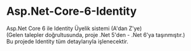 # Asp.Net-Core-6-Identity
Asp.Net Core 6 ile Identity Üyelik sistemi (A'dan Z'ye)
<br/>
(Gelen talepler doğrultusunda, proje .Net 5'den  - .Net 6'ya taşınmıştır.)
<br/>
Bu projede Identity tüm detaylarıyla işlenecektir.
